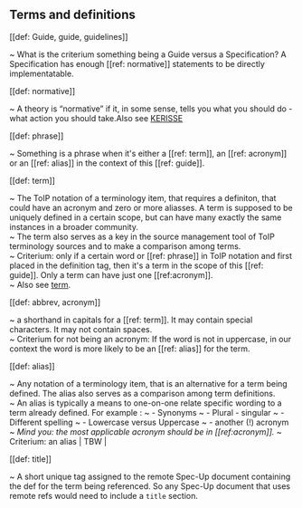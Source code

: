 ## Terms and definitions

[[def: Guide, guide, guidelines]]

~ What is the criterium something being a Guide versus a Specification?
A Specification has enough [[ref: normative]] statements to be directly implementatable. 

[[def: normative]]

~ A theory is “normative” if it, in some sense, tells you what you should do - what action you should take.Also see [KERISSE](https://weboftrust.github.io/WOT-terms/docs/glossary-unified?level=2#normative)

[[def: phrase]]

~ Something is a phrase when it's either a [[ref: term]], an [[ref: acronym]] or an [[ref: alias]] in the context of this [[ref: guide]].

[[def: term]]

~ The ToIP notation of a terminology item, that requires a definiton, that could have an acronym and zero or more aliasses. A term is supposed to be uniquely defined in a certain scope, but can have many exactly the same instances in a broader community.  
~ The term also serves as a key in the source management tool of ToIP terminology sources and to make a comparison among terms.  
~ Criterium: only if a certain word or [[ref: phrase]] in ToIP notation and first placed in the definition tag, then it's a term in the scope of this [[ref: guide]]. Only a term can have just one [[ref:acronym]].  
~ Also see [term](https://weboftrust.github.io/WOT-terms/docs/glossary-unified?level=2#term).

[[def: abbrev, acronym]]

~ a shorthand in capitals for a [[ref: term]]. It may contain special characters. It may not contain spaces.  
~ Criterium for not being an acronym: If the word is not in uppercase, in our context the word is more likely to be an [[ref: alias]] for the term.

[[def: alias]]

~ Any notation of a terminology item, that is an alternative for a term being defined. The alias also serves as a comparison among term definitions.  
~ An alias is typically a means to one-on-one relate specific wording to a term already defined. For example :
~ - Synonyms
~ - Plural - singular
~ - Different spelling
~ - Lowercase versus Uppercase 
~ - another (!) acronym
~ *Mind you: the most applicable acronym should be in [[ref:acronym]].*
~ Criterium: an alias | TBW |

[[def: title]]

~ A short unique tag assigned to the remote Spec-Up document containing the def for the term being referenced. So any Spec-Up document that uses remote refs would need to include a `title` section.